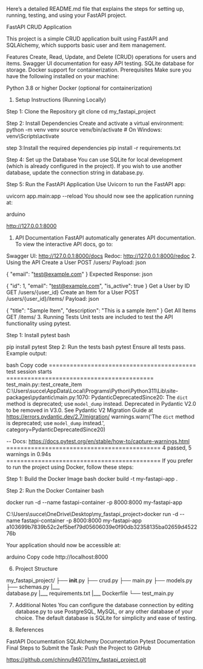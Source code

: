 
Here’s a detailed README.md file that explains the steps for setting up, running, testing, and using your FastAPI project. 

FastAPI CRUD Application

This project is a simple CRUD application built using FastAPI and SQLAlchemy, which supports basic user and item management.

Features
Create, Read, Update, and Delete (CRUD) operations for users and items.
Swagger UI documentation for easy API testing.
SQLite database for storage.
Docker support for containerization.
Prerequisites
Make sure you have the following installed on your machine:

Python 3.8 or higher
Docker (optional for containerization)
1. Setup Instructions (Running Locally)
   
Step 1: Clone the Repository
git clone <repository-url>
cd my_fastapi_project

Step 2: Install Dependencies
Create and activate a virtual environment:
python -m venv venv
source venv/bin/activate  # On Windows: venv\Scripts\activate

step 3:Install the required dependencies
pip install -r requirements.txt

Step 4: Set up the Database
You can use SQLite for local development (which is already configured in the project). If you wish to use another database, update the connection string in database.py.

Step 5: Run the FastAPI Application
Use Uvicorn to run the FastAPI app:



uvicorn app.main:app --reload
You should now see the application running at:

arduino

http://127.0.0.1:8000
1. API Documentation
FastAPI automatically generates API documentation. To view the interactive API docs, go to:

Swagger UI: http://127.0.0.1:8000/docs
Redoc: http://127.0.0.1:8000/redoc
2. Using the API
Create a User
POST /users/
Payload:
json

{
    "email": "test@example.com"
}
Expected Response:
json

{
    "id": 1,
    "email": "test@example.com",
    "is_active": true
}
Get a User by ID
GET /users/{user_id}
Create an Item for a User
POST /users/{user_id}/items/
Payload:
json

{
    "title": "Sample Item",
    "description": "This is a sample item"
}
Get All Items
GET /items/
3. Running Tests
Unit tests are included to test the API functionality using pytest.

Step 1: Install pytest
bash

pip install pytest
Step 2: Run the tests
bash
pytest
Ensure all tests pass. Example output:

bash
Copy code
========================================== test session starts ==========================================
test_main.py::test_create_item
  C:\Users\succe\AppData\Local\Programs\Python\Python311\Lib\site-packages\pydantic\main.py:1070: PydanticDeprecatedSince20: The `dict` method is deprecated; use `model_dump` instead. Deprecated in Pydantic V2.0 to be removed in V3.0. See Pydantic V2 Migration Guide at https://errors.pydantic.dev/2.7/migration/
    warnings.warn('The `dict` method is deprecated; use `model_dump` instead.', category=PydanticDeprecatedSince20)

-- Docs: https://docs.pytest.org/en/stable/how-to/capture-warnings.html
============================================ 4 passed, 5 warnings in 0.94s ============================================
If you prefer to run the project using Docker, follow these steps:

Step 1: Build the Docker Image
bash
docker build -t my-fastapi-app .

Step 2: Run the Docker Container
bash

docker run -d --name fastapi-container -p 8000:8000 my-fastapi-app

C:\Users\succe\OneDrive\Desktop\my_fastapi_project>docker run -d --name fastapi-container -p 8000:8000 my-fastapi-app
a103699b7839b52c2ef5bef79d05606039e0f90db32358135ba02659d452276b	



Your application should now be accessible at:

arduino
Copy code
http://localhost:8000

6. Project Structure
   
my_fastapi_project/
    ├── __init__.py
    ├── crud.py
    ├── main.py
    ├── models.py
    ├── schemas.py
    |___                   
         database.py
    |___
        requirements.txt
    |___ Dockerfile
    └── test_main.py
        
7. Additional Notes
You can configure the database connection by editing database.py to use PostgreSQL, MySQL, or any other database of your choice.
The default database is SQLite for simplicity and ease of testing.

8. References
    
FastAPI Documentation
SQLAlchemy Documentation
Pytest Documentation
Final Steps to Submit the Task:
Push the Project to GitHub


https://github.com/chinnu940701/my_fastapi_project.git
